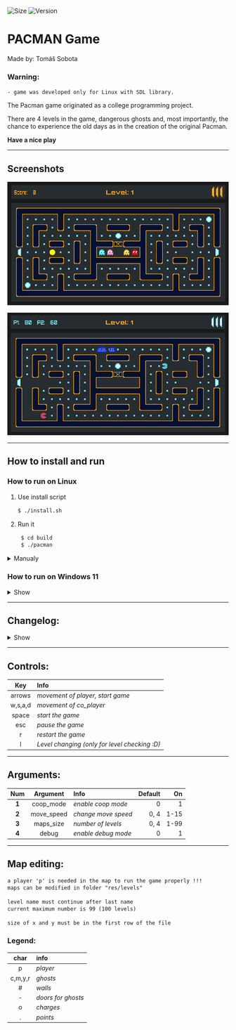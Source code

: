 ![Size](https://img.shields.io/github/repo-size/sobotat/Pacman?style=for-the-badge)
![Version](https://img.shields.io/github/v/release/sobotat/Pacman?style=for-the-badge)

# PACMAN Game
Made by: Tomáš Sobota

### Warning:
    - game was developed only for Linux with SDL library.


The Pacman game originated as a college programming project.

There are 4 levels in the game, dangerous ghosts and, most importantly, the chance to experience the old days as in the creation of the original Pacman.

**Have a nice play**

---

## Screenshots
![Game](/art/pacman_art_v1.2_1.png)

![GameCoop](/art/pacman_art_v1.2_2.png)

---

## How to install and run
### How to run on Linux
1. Use install script
    ```bash
    $ ./install.sh
    ```
2. Run it
   ```bash
    $ cd build
    $ ./pacman
    ```

<details>
<summary>Manualy</summary>

1. Install SDL libs:

    - Debian, Ubuntu:
        ```bash
        $ sudo apt install libsdl2-dev libsdl2-image-dev libsdl2-ttf-dev
        ```
2. Build it
    ```bash
    $ make
    ```

3. Run it
    ```bash
    $ ./pacman
    ```
</details>

### How to run on Windows 11
<details>
<summary>Show</summary>

1. Install **wsl** in Powershell
    ```bash
    C:\> wsl --install
    ```

2. Install **Ubuntu**
   ```bash
    C:\> wsl --install -d Ubuntu
   ```

3. Run **wsl**, after that you will have full Ubuntu terminal
   ```bash
    C:\> wsl
   ```
</details>

---

## Changelog:
<details>    
<summary>Show</summary>

    - v1.0
        - dropping the full version of the game
    - v1.1 
        - coop was added
        - new Pacman textures to distinguish 2 players
    - v1.1.1 
        - coop score was added
        - score of killing ghosts divided into players
        - added coop score to hud
    - v1.2
        - design overhaul
        - added new maps
    - v1.2.1
        - added install script

</details>

---

## Controls:
|Key     |Info                                         |
|:------:|:--------------------------------------------|
|arrows  |*movement of player, start game*             |
|w,s,a,d |*movement of co_player*             |
|space   |*start the game*                             |
|esc     |*pause the game*                             |
|r       |*restart the game*                           |
|l       |*Level changing (only for level checking :D)*|

---

## Arguments:
|Num|Argument   |Info                 |Default |On  |
|:---:|:---------:|:--------------------|-------:|---:|
|**1**|coop_mode  |*enable coop mode*   |0       |1   |
|**2**|move_speed |*change move speed*  |0, 4    |1-15|
|**3**|maps_size  |*number of levels*   |0, 4    |1-99|
|**4**|debug      |*enable debug mode*  |0       |1   |

---

## Map editing:
    a player 'p' is needed in the map to run the game properly !!!
    maps can be modified in folder "res/levels"
    
    level name must continue after last name
    current maximum number is 99 (100 levels)

    size of x and y must be in the first row of the file

### Legend: 
|char |info                   |
|:-----:|:--------------------|
|p      |*player*             |
|c,m,y,r|*ghosts*             |
|#      |*walls*              |
|-      |*doors for ghosts*   |
|o      |*charges*            |
|.      |*points*             |
